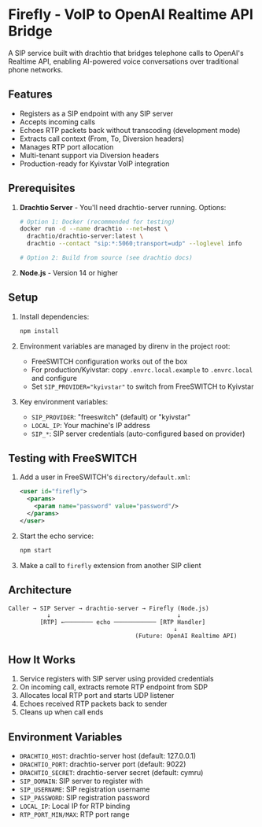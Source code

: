 # Firefly - VoIP to OpenAI Realtime API Bridge

A SIP service built with drachtio that bridges telephone calls to OpenAI's Realtime API, enabling AI-powered voice conversations over traditional phone networks.

## Features

- Registers as a SIP endpoint with any SIP server
- Accepts incoming calls
- Echoes RTP packets back without transcoding (development mode)
- Extracts call context (From, To, Diversion headers)
- Manages RTP port allocation
- Multi-tenant support via Diversion headers
- Production-ready for Kyivstar VoIP integration

## Prerequisites

1. **Drachtio Server** - You'll need drachtio-server running. Options:

   ```bash
   # Option 1: Docker (recommended for testing)
   docker run -d --name drachtio --net=host \
     drachtio/drachtio-server:latest \
     drachtio --contact "sip:*:5060;transport=udp" --loglevel info

   # Option 2: Build from source (see drachtio docs)
   ```

2. **Node.js** - Version 14 or higher

## Setup

1. Install dependencies:
   ```bash
   npm install
   ```

2. Environment variables are managed by direnv in the project root:
   - FreeSWITCH configuration works out of the box
   - For production/Kyivstar: copy `.envrc.local.example` to `.envrc.local` and configure
   - Set `SIP_PROVIDER="kyivstar"` to switch from FreeSWITCH to Kyivstar

3. Key environment variables:
   - `SIP_PROVIDER`: "freeswitch" (default) or "kyivstar"
   - `LOCAL_IP`: Your machine's IP address
   - `SIP_*`: SIP server credentials (auto-configured based on provider)

## Testing with FreeSWITCH

1. Add a user in FreeSWITCH's `directory/default.xml`:
   ```xml
   <user id="firefly">
     <params>
       <param name="password" value="password"/>
     </params>
   </user>
   ```

2. Start the echo service:
   ```bash
   npm start
   ```

3. Make a call to `firefly` extension from another SIP client

## Architecture

```
Caller → SIP Server → drachtio-server → Firefly (Node.js)
           ↓                                    ↓
         [RTP] ←──────── echo ──────────── [RTP Handler]
                                               ↓
                                    (Future: OpenAI Realtime API)
```

## How It Works

1. Service registers with SIP server using provided credentials
2. On incoming call, extracts remote RTP endpoint from SDP
3. Allocates local RTP port and starts UDP listener
4. Echoes received RTP packets back to sender
5. Cleans up when call ends

## Environment Variables

- `DRACHTIO_HOST`: drachtio-server host (default: 127.0.0.1)
- `DRACHTIO_PORT`: drachtio-server port (default: 9022)
- `DRACHTIO_SECRET`: drachtio-server secret (default: cymru)
- `SIP_DOMAIN`: SIP server to register with
- `SIP_USERNAME`: SIP registration username
- `SIP_PASSWORD`: SIP registration password
- `LOCAL_IP`: Local IP for RTP binding
- `RTP_PORT_MIN/MAX`: RTP port range